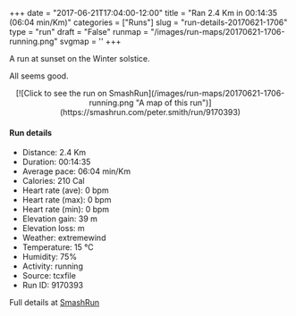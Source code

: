 +++
date = "2017-06-21T17:04:00-12:00"
title = "Ran 2.4 Km in 00:14:35 (06:04 min/Km)"
categories = ["Runs"]
slug = "run-details-20170621-1706"
type = "run"
draft = "False"
runmap = "/images/run-maps/20170621-1706-running.png"
svgmap = '<polyline points="87 77, 77 92, 53 87, 43 87, 35 81, 18 55, 8 49, 0 44, 56 27, 72 16, 76 8, 81 10, 82 14, 83 15, 84 33, 95 31, 100 34">'
+++

A run at sunset on the Winter solstice. 

All seems good. 

<!--more-->

<center>
[![Click to see the run on SmashRun](/images/run-maps/20170621-1706-running.png "A map of this run")](https://smashrun.com/peter.smith/run/9170393)
</center>

#### Run details

* Distance: 2.4 Km
* Duration: 00:14:35
* Average pace: 06:04 min/Km
* Calories: 210 Cal
* Heart rate (ave): 0 bpm
* Heart rate (max): 0 bpm
* Heart rate (min): 0 bpm
* Elevation gain: 39 m
* Elevation loss:  m
* Weather: extremewind
* Temperature: 15 &deg;C
* Humidity: 75%
* Activity: running
* Source: tcxfile
* Run ID: 9170393

Full details at [SmashRun](https://smashrun.com/peter.smith/run/9170393)